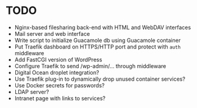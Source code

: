# TODO

- Nginx-based filesharing back-end with HTML and WebDAV interfaces
- Mail server and web interface
- Write script to initialize Guacamole db using Guacamole container
- Put Traefik dashboard on HTTPS/HTTP port and protect with `auth` middleware
- Add FastCGI version of WordPress
- Configure Traefik to send /wp-admin/... through middleware
- Digital Ocean droplet integration?
- Use Traefik plug-in to dynamically drop unused container services?
- Use Docker secrets for passwords?
- LDAP server?
- Intranet page with links to services?
